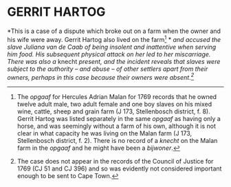 # GERRIT HARTOG

*This is a case of a dispute which broke out on a farm when the owner and his wife were away. Gerrit Hartog also lived on the farm[^1] * *and accused the slave Juliana van de Caab of being insolent and inattentive when serving him food. His subsequent physical attack on her led to her miscarriage. There was also a* knecht *present, and the incident reveals that slaves were subject to the authority – and abuse – of other settlers apart from their owners, perhaps in this case because their owners were absent.[^2]*

[^1]: The *opgaaf* for Hercules Adrian Malan for 1769 records that he owned twelve adult male, two adult female and one boy slaves on his mixed wine, cattle, sheep and grain farm (J 173, Stellenbosch district, f. 8). Gerrit Hartog was listed separately in the same *opgaaf* as having only a horse, and was seemingly without a farm of his own, although it is not clear in what capacity he was living on the Malan farm (J 173, Stellenbosch district, f. 2). There is no record of a *knecht* on the Malan farm in the *opgaaf* and he might have been a *bijwoner*.

[^2]: The case does not appear in the records of the Council of Justice for 1769 (CJ 51 and CJ 396) and so was evidently not considered important enough to be sent to Cape Town.